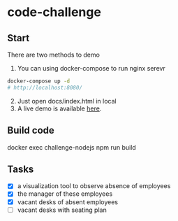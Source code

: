 # code-challenge

## Start

There are two methods to demo

1. You can using docker-compose to run nginx serevr

```sh
docker-compose up -d
# http://localhost:8080/
```

2. Just open docs/index.html in local
3. A live demo is available [here](https://skycloud1030.github.io/code-challenge/).

## Build code

docker exec challenge-nodejs npm run build

## Tasks

- [x] a visualization tool to observe absence of employees
- [x] the manager of these employees
- [x] vacant desks of absent employees
- [ ] vacant desks with seating plan

